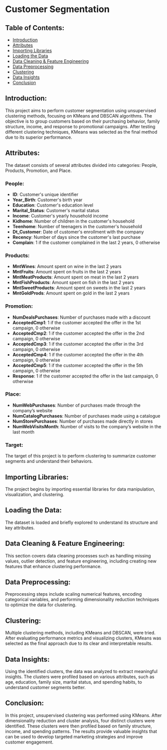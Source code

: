 # Customer Segmentation

## Table of Contents:
- [Introduction](#introduction)
- [Attributes](#attributes)
- [Importing Libraries](#importing-libraries)
- [Loading the Data](#loading-the-data)
- [Data Cleaning & Feature Engineering](#data-cleaning--feature-engineering)
- [Data Preprocessing](#data-preprocessing)
- [Clustering](#clustering)
- [Data Insights](#data-insights)
- [Conclusion](#conclusion)

## Introduction:
This project aims to perform customer segmentation using unsupervised clustering methods, focusing on KMeans and DBSCAN algorithms. The objective is to group customers based on their purchasing behavior, family structure, income, and response to promotional campaigns. After testing different clustering techniques, KMeans was selected as the final method due to its superior performance.

## Attributes:
The dataset consists of several attributes divided into categories: People, Products, Promotion, and Place.

### People:
- **ID**: Customer's unique identifier
- **Year_Birth**: Customer's birth year
- **Education**: Customer's education level
- **Marital_Status**: Customer's marital status
- **Income**: Customer's yearly household income
- **Kidhome**: Number of children in the customer's household
- **Teenhome**: Number of teenagers in the customer's household
- **Dt_Customer**: Date of customer's enrollment with the company
- **Recency**: Number of days since the customer's last purchase
- **Complain**: 1 if the customer complained in the last 2 years, 0 otherwise

### Products:
- **MntWines**: Amount spent on wine in the last 2 years
- **MntFruits**: Amount spent on fruits in the last 2 years
- **MntMeatProducts**: Amount spent on meat in the last 2 years
- **MntFishProducts**: Amount spent on fish in the last 2 years
- **MntSweetProducts**: Amount spent on sweets in the last 2 years
- **MntGoldProds**: Amount spent on gold in the last 2 years

### Promotion:
- **NumDealsPurchases**: Number of purchases made with a discount
- **AcceptedCmp1**: 1 if the customer accepted the offer in the 1st campaign, 0 otherwise
- **AcceptedCmp2**: 1 if the customer accepted the offer in the 2nd campaign, 0 otherwise
- **AcceptedCmp3**: 1 if the customer accepted the offer in the 3rd campaign, 0 otherwise
- **AcceptedCmp4**: 1 if the customer accepted the offer in the 4th campaign, 0 otherwise
- **AcceptedCmp5**: 1 if the customer accepted the offer in the 5th campaign, 0 otherwise
- **Response**: 1 if the customer accepted the offer in the last campaign, 0 otherwise

### Place:
- **NumWebPurchases**: Number of purchases made through the company’s website
- **NumCatalogPurchases**: Number of purchases made using a catalogue
- **NumStorePurchases**: Number of purchases made directly in stores
- **NumWebVisitsMonth**: Number of visits to the company’s website in the last month

### Target:
The target of this project is to perform clustering to summarize customer segments and understand their behaviors.

## Importing Libraries:
The project begins by importing essential libraries for data manipulation, visualization, and clustering.

## Loading the Data:
The dataset is loaded and briefly explored to understand its structure and key attributes.

## Data Cleaning & Feature Engineering:
This section covers data cleaning processes such as handling missing values, outlier detection, and feature engineering, including creating new features that enhance clustering performance.

## Data Preprocessing:
Preprocessing steps include scaling numerical features, encoding categorical variables, and performing dimensionality reduction techniques to optimize the data for clustering.

## Clustering:
Multiple clustering methods, including KMeans and DBSCAN, were tried. After evaluating performance metrics and visualizing clusters, KMeans was selected as the final approach due to its clear and interpretable results.

## Data Insights:
Using the identified clusters, the data was analyzed to extract meaningful insights. The clusters were profiled based on various attributes, such as age, education, family size, marital status, and spending habits, to understand customer segments better.

## Conclusion:
In this project, unsupervised clustering was performed using KMeans. After dimensionality reduction and cluster analysis, four distinct clusters were identified. These clusters were then profiled based on family structure, income, and spending patterns. The results provide valuable insights that can be used to develop targeted marketing strategies and improve customer engagement.
